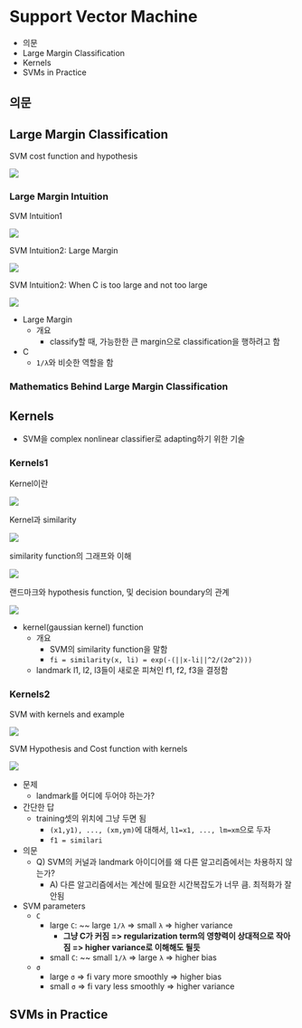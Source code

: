 # Support Vector Machine

- 의문
- Large Margin Classification
- Kernels
- SVMs in Practice

## 의문

## Large Margin Classification

SVM cost function and hypothesis

![](./images/week7/svm_cost_and_hypothesis1.png)

### Large Margin Intuition

SVM Intuition1

![](./images/week7/svm_intuition1.png)

SVM Intuition2: Large Margin

![](./images/week7/svm_intuition2.png)

SVM Intuition2: When C is too large and not too large

![](./images/week7/svm_intuition3.png)

- Large Margin
  - 개요
    - classify할 때, 가능한한 큰 margin으로 classification을 행하려고 함
- C
  - `1/λ`와 비슷한 역할을 함

### Mathematics Behind Large Margin Classification

## Kernels

- SVM을 complex nonlinear classifier로 adapting하기 위한 기술

### Kernels1

Kernel이란

![](./images/week7/kernels1.png)

Kernel과 similarity

![](./images/week7/kernels2.png)

similarity function의 그래프와 이해

![](./images/week7/kernels3.png)

랜드마크와 hypothesis function, 및 decision boundary의 관계

![](./images/week7/kernels4.png)

- kernel(gaussian kernel) function
  - 개요
    - SVM의 similarity function을 말함
    - `fi = similarity(x, li) = exp(-(||x-li||^2/(2σ^2)))`
  - landmark l1, l2, l3들이 새로운 피쳐인 f1, f2, f3을 결정함

### Kernels2

SVM with kernels and example

![](./images/week7/kernels5.png)

SVM Hypothesis and Cost function with kernels

![](./images/week7/kernels6.png)

- 문제
  - landmark를 어디에 두어야 하는가?
- 간단한 답
  - training셋의 위치에 그냥 두면 됨
    - `(x1,y1), ..., (xm,ym)`에 대해서, `l1=x1, ..., lm=xm`으로 두자
    - `f1 = similari`
- 의문
  - Q) SVM의 커널과 landmark 아이디어를 왜 다른 알고리즘에서는 차용하지 않는가?
    - A) 다른 알고리즘에서는 계산에 필요한 시간복잡도가 너무 큼. 최적화가 잘 안됨
- SVM parameters
  - `C`
    - large `C`: ~~ large `1/λ` => small `λ` => higher variance
      - **그냥 C가 커짐 => regularization term의 영향력이 상대적으로 작아짐 => higher variance로 이해해도 될듯**
    - small `C`: ~~ small `1/λ` => large `λ` => higher bias
  - `σ`
    - large `σ` => fi vary more smoothly => higher bias
    - small `σ` => fi vary less smoothly => higher variance

## SVMs in Practice
